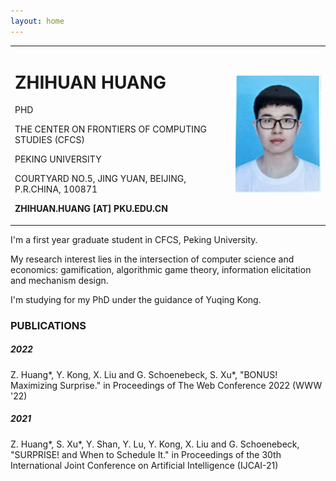 ```yaml
---
layout: home
---
```


<table border="0">
    <tr>
        <td width="70%">
            <h1 class="mb-0"><b>ZHIHUAN HUANG</b></h1>
            <p>PHD</p>
            <p>THE CENTER ON FRONTIERS OF COMPUTING STUDIES (CFCS)</p>
            <p>PEKING UNIVERSITY</p>
            <p>COURTYARD NO.5, JING YUAN, BEIJING, P.R.CHINA, 100871</p>
            <p><b>ZHIHUAN.HUANG [AT] PKU.EDU.CN</b></p>
        </td>
        <td width="30%">
            <img src="/1.jpg" width="100%">
        </td>
    </tr>
</table>

I'm a first year graduate student in CFCS, Peking University. 

My research interest lies in the intersection of computer science and economics: gamification, algorithmic game theory, information elicitation and mechanism design.

I'm studying for my PhD under the guidance of Yuqing Kong.

### PUBLICATIONS

##### 2022
Z. Huang*, Y. Kong, X. Liu and G. Schoenebeck, S. Xu*, "BONUS! Maximizing Surprise." in Proceedings of The Web Conference 2022 (WWW '22)

##### 2021
Z. Huang*, S. Xu*, Y. Shan, Y. Lu, Y. Kong, X. Liu and G. Schoenebeck, "SURPRISE! and When to Schedule It." in Proceedings of the 30th International Joint Conference on Artificial Intelligence (IJCAI-21)